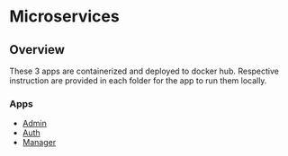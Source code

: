 # Microservices

## Overview

These 3 apps are containerized and deployed to docker hub.
Respective instruction are provided in each folder for the app to run them locally.

### Apps

- [Admin](admin/README.md)
- [Auth](auth/README.md)
- [Manager](manager/README.md)
